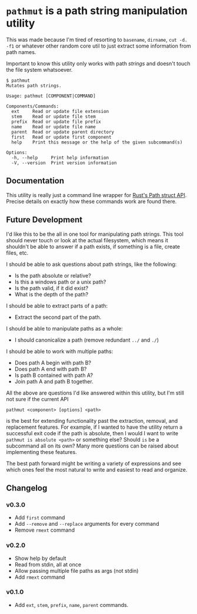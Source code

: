 # `pathmut` is a path string manipulation utility

This was made because I'm tired of resorting to `basename`, `dirname`, `cut -d. -f1` or whatever other random core util to just extract some information from path names.

Important to know this utility only works with path _strings_ and doesn't touch the file system whatsoever.

```
$ pathmut
Mutates path strings.

Usage: pathmut [COMPONENT|COMMAND]

Components/Commands:
  ext     Read or update file extension
  stem    Read or update file stem
  prefix  Read or update file prefix
  name    Read or update file name
  parent  Read or update parent directory
  first   Read or update first component
  help    Print this message or the help of the given subcommand(s)

Options:
  -h, --help     Print help information
  -V, --version  Print version information
```

## Documentation

This utility is really just a command line wrapper for [Rust's Path struct API](https://doc.rust-lang.org/stable/std/path/struct.Path.html).  Precise details on exactly how these commands work are found there.

## Future Development

I'd like this to be the all in one tool for manipulating path strings.  This tool should never touch or look at the actual filesystem, which means it shouldn't be able to answer if a path exists, if something is a file, create files, etc.  

I should be able to ask questions about path strings, like the following:

* Is the path absolute or relative?
* Is this a windows path or a unix path?
* Is the path valid, if it did exist?
* What is the depth of the path?

I should be able to extract parts of a path:

* Extract the second part of the path.

I should be able to manipulate paths as a whole:

* I should canonicalize a path (remove redundant `../` and `./`)

I should be able to work with multiple paths:

* Does path A begin with path B?
* Does path A end with path B?
* Is path B contained with path A?
* Join path A and path B together.

All the above are questions I'd like answered within this utility, but I'm still not sure if the current API 

```
pathmut <component> [options] <path>
```

is the best for extending functionality past the extraction, removal, and replacement features.  For example, if I wanted to have the utility return a successful exit code if the path is absolute, then I would I want to write `pathmut is absolute <path>` or something else?  Should `is` be a subcommand all on its own?  Many more questions can be raised about implementing these features.

The best path forward might be writing a variety of expressions and see which ones feel the most natural to write and easiest to read and organize.

## Changelog

### v0.3.0

* Add `first` command
* Add `--remove` and `--replace` arguments for every command
* Remove `rmext` command

### v0.2.0

* Show help by default
* Read from stdin, all at once
* Allow passing multiple file paths as args (not stdin)
* Add `rmext` command

### v0.1.0

* Add `ext`, `stem`, `prefix`, `name`, `parent` commands.
